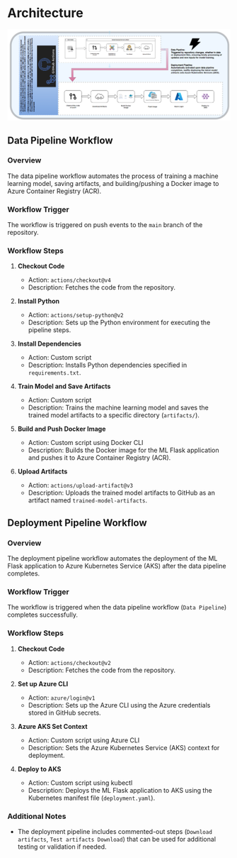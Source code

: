 # Architecture

![Alt text](arch_diagram.png?raw=true "Data Pipeline")

## Data Pipeline Workflow

### Overview

The data pipeline workflow automates the process of training a machine learning model, saving artifacts, and building/pushing a Docker image to Azure Container Registry (ACR).

### Workflow Trigger
The workflow is triggered on push events to the `main` branch of the repository.

### Workflow Steps
1. **Checkout Code**
   - Action: `actions/checkout@v4`
   - Description: Fetches the code from the repository.

2. **Install Python**
   - Action: `actions/setup-python@v2`
   - Description: Sets up the Python environment for executing the pipeline steps.

3. **Install Dependencies**
   - Action: Custom script
   - Description: Installs Python dependencies specified in `requirements.txt`.

4. **Train Model and Save Artifacts**
   - Action: Custom script
   - Description: Trains the machine learning model and saves the trained model artifacts to a specific directory (`artifacts/`).

5. **Build and Push Docker Image**
   - Action: Custom script using Docker CLI
   - Description: Builds the Docker image for the ML Flask application and pushes it to Azure Container Registry (ACR).

6. **Upload Artifacts**
   - Action: `actions/upload-artifact@v3`
   - Description: Uploads the trained model artifacts to GitHub as an artifact named `trained-model-artifacts`.

## Deployment Pipeline Workflow

### Overview
The deployment pipeline workflow automates the deployment of the ML Flask application to Azure Kubernetes Service (AKS) after the data pipeline completes.

### Workflow Trigger
The workflow is triggered when the data pipeline workflow (`Data Pipeline`) completes successfully.

### Workflow Steps
1. **Checkout Code**
   - Action: `actions/checkout@v2`
   - Description: Fetches the code from the repository.

2. **Set up Azure CLI**
   - Action: `azure/login@v1`
   - Description: Sets up the Azure CLI using the Azure credentials stored in GitHub secrets.

3. **Azure AKS Set Context**
   - Action: Custom script using Azure CLI
   - Description: Sets the Azure Kubernetes Service (AKS) context for deployment.

4. **Deploy to AKS**
   - Action: Custom script using kubectl
   - Description: Deploys the ML Flask application to AKS using the Kubernetes manifest file (`deployment.yaml`).

### Additional Notes
- The deployment pipeline includes commented-out steps (`Download artifacts`, `Test artifacts Download`) that can be used for additional testing or validation if needed.